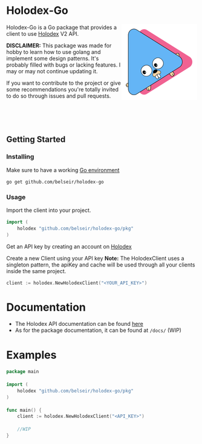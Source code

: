 # Holodex-Go

<img align="right" alt="Holodex-Go logo" src="docs/img/holodexgo.png" width="200">

Holodex-Go is a Go package that provides a client to use [Holodex](https://holodex.net/) V2 API.

**DISCLAIMER:** This package was made for hobby to learn how to use golang and implement some design patterns. It's probably filled with bugs or lacking features. I may or may not continue updating it.

If you want to contribute to the project or give some recommendations you're totally invited to do so through issues and pull requests.

<br />
<br />
<br />

## Getting Started

### Installing

Make sure to have a working [Go environment](https://go.dev/doc/install)

```
go get github.com/belseir/holodex-go
```

### Usage

Import the client into your project.

```go
import (
    holodex "github.com/belseir/holodex-go/pkg"
)
```

Get an API key by creating an account on [Holodex](https://holodex.net/)

Create a new Client using your API key
**Note:** The HolodexClient uses a singleton pattern, the apiKey and cache will be used through all your clients inside the same project.

```go
client := holodex.NewHolodexClient("<YOUR_API_KEY>")
```

# Documentation

- The Holodex API documentation can be found [here](https://docs.holodex.net/)
- As for the package documentation, it can be found at `/docs/` (WIP)

# Examples

```go
package main

import (
    holodex "github.com/belseir/holodex-go/pkg"
)

func main() {
    client := holodex.NewHolodexClient("<API_KEY>")

    //WIP
}
```
